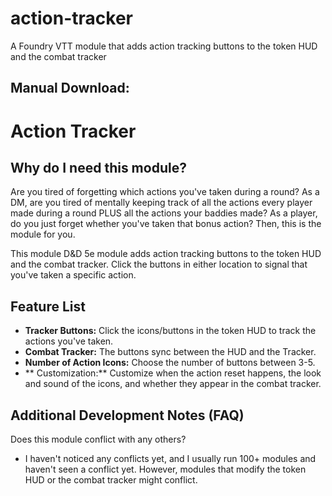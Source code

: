 # action-tracker
A Foundry VTT module that adds action tracking buttons to the token HUD and the combat tracker


Manual Download:
-----------



Action Tracker
=======

**Why do I need this module?**  
-----------
Are you tired of forgetting which actions you've taken during a round? As a DM, are you tired of mentally keeping track of all the actions every player made during a round PLUS all the actions your baddies made? As a player, do you just forget whether you've taken that bonus action? Then, this is the module for you.  

This module D&D 5e module adds action tracking buttons to the token HUD and the combat tracker. Click the buttons in either location to signal that you've taken a specific action.


**Feature List**  
-----------
- **Tracker Buttons:** Click the icons/buttons in the token HUD to track the actions you've taken. 
- **Combat Tracker:** The buttons sync between the HUD and the Tracker.
- **Number of Action Icons:** Choose the number of buttons between 3-5.
- ** Customization:** Customize when the action reset happens, the look and sound of the icons, and whether they appear in the combat tracker.




**Additional Development Notes (FAQ)**
-----------
Does this module conflict with any others?
- I haven't noticed any conflicts yet, and I usually run 100+ modules and haven't seen a conflict yet. However, modules that modify the token HUD or the combat tracker might conflict.
